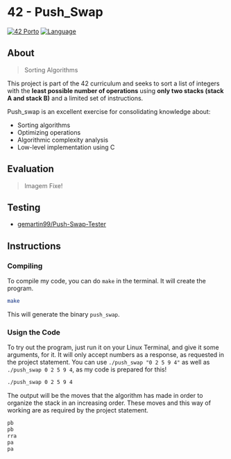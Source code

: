 # 42 - Push_Swap

[![42 Porto](https://img.shields.io/badge/42%20Porto-School-blue?style=for-the-badge&logo=42)](https://www.42porto.com)
[![Language](https://img.shields.io/badge/Language-C-blue.svg?style=for-the-badge)](https://en.wikipedia.org/wiki/C_(programming_language))
<!-- [![Status](https://img.shields.io/badge/Status-Completed-brightgreen.svg?style=for-the-badge)](https://projects.intra.42.fr/) -->

## About

> Sorting Algorithms

This project is part of the 42 curriculum and seeks to sort a list of integers with the **least possible number of operations** using **only two stacks (stack A and stack B)** and a limited set of instructions.

Push_swap is an excellent exercise for consolidating knowledge about:

- Sorting algorithms
- Optimizing operations
- Algorithmic complexity analysis
- Low-level implementation using C

## Evaluation

> Imagem Fixe!

## Testing

- [gemartin99/Push-Swap-Tester](https://github.com/gemartin99/Push-Swap-Tester)


## Instructions

### Compiling

To compile my code, you can do `make` in the terminal. It will create the program.

```bash
make
```

This will generate the binary `push_swap`.

### Usign the Code

To try out the program, just run it on your Linux Terminal, and give it some arguments, for it. It will only accept numbers as a response, as requested in the project statement. You can use `./push_swap "0 2 5 9 4"` as well as `./push_swap 0 2 5 9 4`, as my code is prepared for this!

```bash
./push_swap 0 2 5 9 4
```

The output will be the moves that the algorithm has made in order to organize the stack in an increasing order. These moves and this way of working are as required by the project statement.

```bash
pb
pb
rra
pa
pa
```
